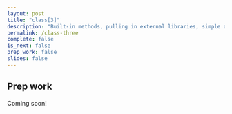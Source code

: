 ```yaml
---
layout: post
title: "class[3]"
description: "Built-in methods, pulling in external libraries, simple algorithms to solidify what you have learned."
permalink: /class-three
complete: false
is_next: false
prep_work: false
slides: false
---
```


<h2 class="header large-header">Prep work</h2>

Coming soon!
